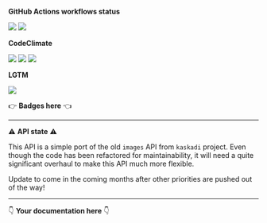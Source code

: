 **GitHub Actions workflows status**

[![](https://img.shields.io/github/workflow/status/kaskadi/files-api/deploy?label=deployed&logo=Amazon%20AWS)](https://github.com/kaskadi/files-api/actions?query=workflow%3Adeploy)
[![](https://img.shields.io/github/workflow/status/kaskadi/files-api/build?label=build&logo=mocha)](https://github.com/kaskadi/files-api/actions?query=workflow%3Abuild)
<!-- Only for branches which are not release/** or master -->
<!-- ![](https://img.shields.io/github/workflow/status/kaskadi/files-api/syntax-test?label=syntax-test&logo=serverless) -->

**CodeClimate**

[![](https://img.shields.io/codeclimate/maintainability/kaskadi/files-api?label=maintainability&logo=Code%20Climate)](https://codeclimate.com/github/kaskadi/files-api)
[![](https://img.shields.io/codeclimate/tech-debt/kaskadi/files-api?label=technical%20debt&logo=Code%20Climate)](https://codeclimate.com/github/kaskadi/files-api)
[![](https://img.shields.io/codeclimate/coverage/kaskadi/files-api?label=test%20coverage&logo=Code%20Climate)](https://codeclimate.com/github/kaskadi/files-api)

**LGTM**

[![](https://img.shields.io/lgtm/grade/javascript/github/kaskadi/files-api?label=code%20quality&logo=LGTM)](https://lgtm.com/projects/g/kaskadi/files-api/?mode=list&logo=LGTM)

:point_right: **Badges here** :point_left:

****

:warning: **API state** :warning:

This API is a simple port of the old `images` API from `kaskadi` project. Even though the code has been refactored for maintainability, it will need a quite significant overhaul to make this API much more flexible.

Update to come in the coming months after other priorities are pushed out of the way!

****

:point_down: **Your documentation here** :point_down:
